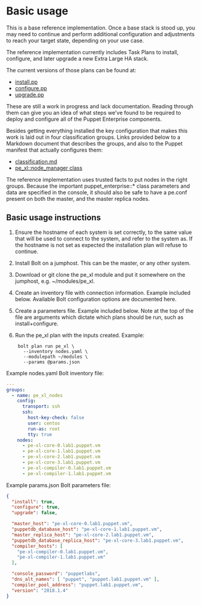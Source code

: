 # Basic usage

This is a base reference implementation. Once a base stack is stood up, you may need to continue and perform additional configuration and adjustments to reach your target state, depending on your use case.

The reference implementation currently includes Task Plans to install, configure, and later upgrade a new Extra Large HA stack.

The current versions of those plans can be found at:

* [install.pp](https://github.com/reidmv/reidmv-pe_xl/blob/master/plans/install.pp)
* [configure.pp](https://github.com/reidmv/reidmv-pe_xl/blob/master/plans/configure.pp)
* [upgrade.pp](https://github.com/reidmv/reidmv-pe_xl/blob/master/plans/upgrade.pp)

These are still a work in progress and lack documentation. Reading through them can give you an idea of what steps we've found to be required to deploy and configure all of the Puppet Enterprise components.

Besides getting everything installed the key configuration that makes this work is laid out in four classification groups. Links provided below to a Markdown document that describes the groups, and also to the Puppet manifest that actually configures them:

* [classification.md](https://github.com/reidmv/reidmv-pe_xl/blob/master/docs/classification.md)
* [pe\_xl::node\_manager class](https://github.com/reidmv/reidmv-pe_xl/blob/master/manifests/node_manager.pp)

The reference implementation uses trusted facts to put nodes in the right groups. Because the important puppet\_enterprise::\* class parameters and data are specified in the console, it should also be safe to have a pe.conf present on both the master, and the master replica nodes.

## Basic usage instructions

1. Ensure the hostname of each system is set correctly, to the same value that will be used to connect to the system, and refer to the system as. If the hostname is not set as expected the installation plan will refuse to continue.
2. Install Bolt on a jumphost. This can be the master, or any other system.
3. Download or git clone the pe\_xl module and put it somewhere on the jumphost, e.g. ~/modules/pe\_xl.
4. Create an inventory file with connection information. Example included below. Available Bolt configuration options are documented here.
5. Create a parameters file. Example included below. Note at the top of the file are arguments which dictate which plans should be run, such as install+configure.
6. Run the pe\_xl plan with the inputs created. Example:

        bolt plan run pe_xl \
          --inventory nodes.yaml \
          --modulepath ~/modules \
          --params @params.json 

Example nodes.yaml Bolt inventory file:

```yaml
---
groups:
  - name: pe_xl_nodes
    config:
      transport: ssh
      ssh:
        host-key-check: false
        user: centos
        run-as: root
        tty: true
    nodes:
      - pe-xl-core-0.lab1.puppet.vm
      - pe-xl-core-1.lab1.puppet.vm
      - pe-xl-core-2.lab1.puppet.vm
      - pe-xl-core-3.lab1.puppet.vm
      - pe-xl-compiler-0.lab1.puppet.vm
      - pe-xl-compiler-1.lab1.puppet.vm
```

Example params.json Bolt parameters file:

```json
{
  "install": true,
  "configure": true,
  "upgrade": false,

  "master_host": "pe-xl-core-0.lab1.puppet.vm",
  "puppetdb_database_host": "pe-xl-core-1.lab1.puppet.vm",
  "master_replica_host": "pe-xl-core-2.lab1.puppet.vm",
  "puppetdb_database_replica_host": "pe-xl-core-3.lab1.puppet.vm",
  "compiler_hosts": [
    "pe-xl-compiler-0.lab1.puppet.vm",
    "pe-xl-compiler-1.lab1.puppet.vm"
  ],

  "console_password": "puppetlabs",
  "dns_alt_names": [ "puppet", "puppet.lab1.puppet.vm" ],
  "compiler_pool_address": "puppet.lab1.puppet.vm",
  "version": "2018.1.4"
}
```

